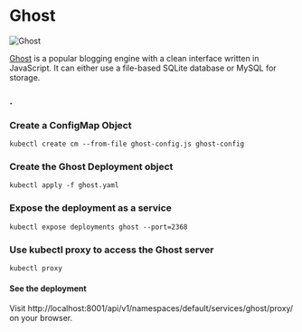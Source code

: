 # Ghost

![Ghost](https://ron.sh/content/images/size/w2000/2021/05/ghost-logo-dark.png)

[Ghost](https://ghost.org) is a popular blogging engine with a clean interface written in JavaScript. It can either use a file-based SQLite database or MySQL for storage.

### .


### Create a ConfigMap Object
```
kubectl create cm --from-file ghost-config.js ghost-config
```

### Create the Ghost Deployment object
```
kubectl apply -f ghost.yaml
```

### Expose the deployment as a service
```
kubectl expose deployments ghost --port=2368
```

### Use kubectl proxy to access the Ghost server
```
kubectl proxy
```


#### See the deployment
Visit http://localhost:8001/api/v1/namespaces/default/services/ghost/proxy/ on your browser.






